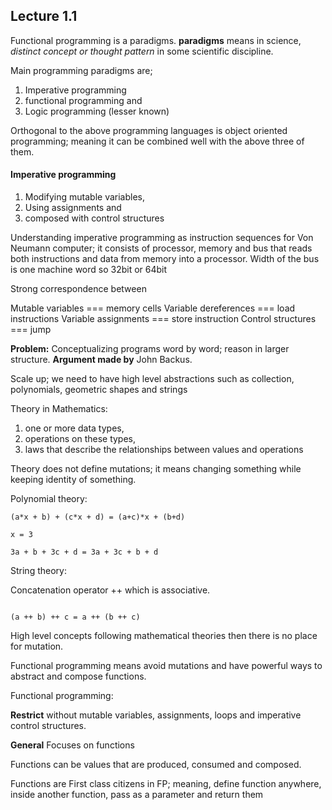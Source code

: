 ## Lecture 1.1

Functional programming is a paradigms. 
**paradigms** means in science, *distinct concept or thought pattern* in some scientific discipline. 

Main programming paradigms are;
1. Imperative programming
2. functional programming and 
3. Logic programming (lesser known)

Orthogonal to the above programming languages is object oriented programming; meaning it can be combined well with the 
above three of them. 


#### Imperative programming
1. Modifying mutable variables, 
2. Using assignments and
3. composed with control structures

Understanding imperative programming as instruction sequences for Von Neumann computer; it consists of processor, memory
and bus that reads both instructions and data from memory into a processor. 
Width of the bus is one machine word so 32bit or 64bit

Strong correspondence between

Mutable variables === memory cells
Variable dereferences === load instructions
Variable assignments === store instruction
Control structures === jump

**Problem:** Conceptualizing programs word by word; reason in larger structure. **Argument made by** John Backus. 

Scale up; we need to have high level abstractions such as collection, polynomials, geometric shapes and strings

Theory in Mathematics: 
1. one or more data types, 
2. operations on these types, 
3. laws that describe the relationships between values and operations

Theory does not define mutations; it means changing something while keeping identity of something. 

Polynomial theory:
```
(a*x + b) + (c*x + d) = (a+c)*x + (b+d)

x = 3

3a + b + 3c + d = 3a + 3c + b + d
```

String theory:

Concatenation operator ++ which is associative. 

```

(a ++ b) ++ c = a ++ (b ++ c)

```

High level concepts following mathematical theories then there is no place for mutation. 

Functional programming means avoid mutations and have powerful ways to abstract and compose functions. 

Functional programming: 

**Restrict**
without mutable variables, assignments, loops and imperative control structures. 

**General**
Focuses on functions

Functions can be values that are produced, consumed and composed. 

Functions are First class citizens in FP; meaning, define function anywhere, inside another function, pass as a parameter
and return them 